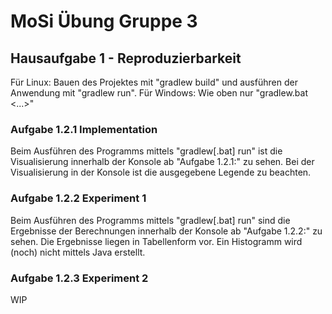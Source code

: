 # MoSi Übung Gruppe 3

## Hausaufgabe 1 - Reproduzierbarkeit

Für Linux: Bauen des Projektes mit "gradlew build" und ausführen der Anwendung mit "gradlew run".
Für Windows: Wie oben nur "gradlew.bat <...>"

### Aufgabe 1.2.1 Implementation

Beim Ausführen des Programms mittels "gradlew[.bat] run" ist die Visualisierung innerhalb der Konsole ab "Aufgabe 1.2.1:" zu sehen.
Bei der Visualisierung in der Konsole ist die ausgegebene Legende zu beachten.

### Aufgabe 1.2.2 Experiment 1

Beim Ausführen des Programms mittels "gradlew[.bat] run" sind die Ergebnisse der Berechnungen innerhalb der Konsole ab "Aufgabe 1.2.2:" zu sehen.
Die Ergebnisse liegen in Tabellenform vor. Ein Histogramm wird (noch) nicht mittels Java erstellt.

### Aufgabe 1.2.3 Experiment 2

WIP